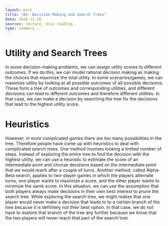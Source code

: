 ```yaml
---
layout: post
title: "AI: Decision Making and Search Trees"
date: 2016-12-20
sources: lecture, misc reading
type: summary
---
```


# Utility and Search Trees
In some decision-making problems, we can assign utility scores to different outcomes. If we do this, we can model rational decision making as making the choices that maximize the total utility. In some scenarios/games, we can maximize utility by looking at all possible outcomes of all possible decisions. These form a tree of outcomes and corresponding utilities, and different decisions can lead to different outcomes and therefore different utilities. In that case, we can make a decision by searching the tree for the decisions that lead to the highest utility score.

# Heuristics
However, in more complicated games there are too many possibilities in the tree. Therefore people have come up with heuristics to deal with complicated search trees. One method involves looking a limited number of steps. Instead of exploring the entire tree to find the decision with the highest utility, we can use a heuristic to estimate the score of an intermediate point and choose decisions based on the intermediate point that we would reach after a couple of turns. Another method, called Alpha-Beta search, applies to two-player games in which the players alternate turns, one player wants to maximize a score, and the other player wants to minimize the same score. In this situation, we can use the assumption that both players always make decisions in their own best interest to prune the search tree. While exploring the search tree, we might realize that one player would never make a decision that leads to to a certain branch of the tree because it is definitely not their best option. In that case, we do not have to explore that branch of the tree any further because we know that the two players will never reach that part of the search tree.
